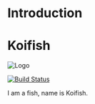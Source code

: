 # Introduction

# Koifish

![Logo](./favicon.png) 

[![Build Status](https://travis-ci.com/trisasnava/koifish.svg?branch=master)](https://travis-ci.com/trisasnava/koifish)

I am a fish, name is Koifish.
